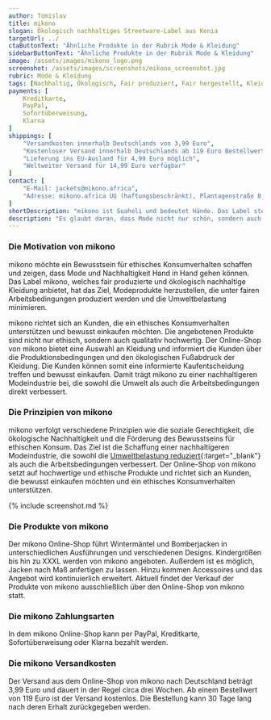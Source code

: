 ```yaml
---
author: Tomislav
title: mikono
slogan: Ökologisch nachhaltiges Streetware-Label aus Kenia
targetUrl: ../
ctaButtonText: "Ähnliche Produkte in der Rubrik Mode & Kleidung"
sidebarButtonText: "Ähnliche Produkte in der Rubrik Mode & Kleidung"
image: /assets/images/mikono_logo.png
screenshot: /assets/images/screenshots/mikono_screenshot.jpg
rubric: Mode & Kleidung
tags: [Nachhaltig, Ökologisch, Fair produziert, Fair hergestellt, Kleidung, Fashion, Mode]
payments: [
    Kreditkarte,
    PayPal,
    Sofortüberweisung,
    Klarna
]
shippings: [
    "Versandkosten innerhalb Deutschlands von 3,99 Euro",
    "Kostenloser Versand innerhalb Deutschlands ab 119 Euro Bestellwert",
    "Lieferung ins EU-Ausland für 4,99 Euro möglich",
    "Weltweiter Versand für 14,99 Euro verfügbar"
]
contact: [
    "E-Mail: jackets@mikono.africa",
    "Adresse: mikono.africa UG (haftungsbeschränkt), Plantagenstraße 8, 13347 Berlin"
]
shortDescription: "mikono ist Suaheli und bedeutet Hände. Das Label steht für mehr als nur trendige Kleidung - es setzt sich für eine nachhaltigere und fairere Modeindustrie ein."
description: "Es glaubt daran, dass Mode nicht nur schön, sondern auch verantwortungsvoll sein sollte. Deshalb legt das Label großen Wert auf soziale und ökologische Nachhaltigkeit in jeder Phase der Produktion. mikono will einen Beitrag leisten, um die Umweltbelastung zu reduzieren und gleichzeitig die Lebensbedingungen der Menschen, die an der Herstellung der Kleidung beteiligt sind, zu verbessern."
---
```


### Die Motivation von mikono

mikono möchte ein Bewusstsein für ethisches Konsumverhalten schaffen und zeigen, dass Mode und Nachhaltigkeit Hand in Hand gehen können. Das Label mikono, welches fair produzierte und ökologisch nachhaltige Kleidung anbietet, hat das Ziel, Modeprodukte herzustellen, die unter fairen Arbeitsbedingungen produziert werden und die Umweltbelastung minimieren.

mikono richtet sich an Kunden, die ein ethisches Konsumverhalten unterstützen und bewusst einkaufen möchten. Die angebotenen Produkte sind nicht nur ethisch, sondern auch qualitativ hochwertig. Der Online-Shop von mikono bietet eine Auswahl an Kleidung und informiert die Kunden über die Produktionsbedingungen und den ökologischen Fußabdruck der Kleidung. Die Kunden können somit eine informierte Kaufentscheidung treffen und bewusst einkaufen. Damit trägt mikono zu einer nachhaltigeren Modeindustrie bei, die sowohl die Umwelt als auch die Arbeitsbedingungen direkt verbessert.

### Die Prinzipien von mikono

mikono verfolgt verschiedene Prinzipien wie die soziale Gerechtigkeit, die ökologische Nachhaltigkeit und die Förderung des Bewusstseins für ethischen Konsum. Das Ziel ist die Schaffung einer nachhaltigeren Modeindustrie, die sowohl die [Umweltbelastung reduziert](https://www.mikono.africa/pages/unsere-verpflichtung-zum-umweltschutz){:target="_blank"} als auch die Arbeitsbedingungen verbessert. Der Online-Shop von mikono setzt auf hochwertige und ethische Produkte und richtet sich an Kunden, die bewusst einkaufen möchten und ein ethisches Konsumverhalten unterstützen.

{% include screenshot.md %}

### Die Produkte von mikono

Der mikono Online-Shop führt Wintermäntel und Bomberjacken in unterschiedlichen Ausführungen und verschiedenen Designs. Kindergrößen bis hin zu XXXL werden von mikono angeboten. Außerdem ist es möglich, Jacken nach Maß anfertigen zu lassen. Hinzu kommen Accessoires und das Angebot wird kontinuierlich erweitert. Aktuell findet der Verkauf der Produkte von mikono ausschließlich über den Online-Shop von mikono statt.

### Die mikono Zahlungsarten

In dem mikono Online-Shop kann per PayPal, Kreditkarte, Sofortüberweisung oder Klarna bezahlt werden.

### Die mikono Versandkosten

Der Versand aus dem Online-Shop von mikono nach Deutschland beträgt 3,99 Euro und dauert in der Regel circa drei Wochen. Ab einem Bestellwert von 119 Euro ist der Versand kostenlos. Die Bestellung kann 30 Tage lang nach deren Erhalt zurückgegeben werden.